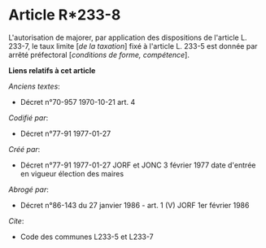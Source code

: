 # Article R*233-8

L'autorisation de majorer, par application des dispositions de l'article L. 233-7, le taux limite [*de la taxation*] fixé à
l'article L. 233-5 est donnée par arrêté préfectoral [*conditions de forme, compétence*].

**Liens relatifs à cet article**

_Anciens textes_:

  - Décret n°70-957 1970-10-21 art. 4

_Codifié par_:

  - Décret n°77-91 1977-01-27

_Créé par_:

  - Décret n°77-91 1977-01-27 JORF et JONC 3 février 1977 date d'entrée en vigueur élection des maires

_Abrogé par_:

  - Décret n°86-143 du 27 janvier 1986 - art. 1 (V) JORF 1er février 1986

_Cite_:

  - Code des communes L233-5 et L233-7
